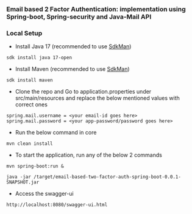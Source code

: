### Email based 2 Factor Authentication: implementation using Spring-boot, Spring-security and Java-Mail API

### Local Setup
* Install Java 17 (recommended to use [SdkMan](https://sdkman.io))

`sdk install java 17-open`
* Install Maven (recommended to use [SdkMan](https://sdkman.io))

`sdk install maven`

* Clone the repo and Go to application.properties under src/main/resources and replace the below mentioned values with correct ones

```
spring.mail.username = <your email-id goes here>
spring.mail.password = <your app-password/password goes here>
```

* Run the below command in core

`mvn clean install`

* To start the application, run any of the below 2 commands

`mvn spring-boot:run &`

`java -jar /target/email-based-two-factor-auth-spring-boot-0.0.1-SNAPSHOT.jar`

* Access the swagger-ui

`http://localhost:8080/swagger-ui.html`

